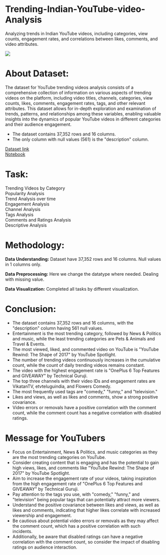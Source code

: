# Trending-Indian-YouTube-video-Analysis
Analyzing trends in Indian YouTube videos, including categories, view counts, engagement rates, and correlations between likes, comments, and video attributes.

![](https://www.advance-metrics.com/wp-content/uploads/2015/03/youtube-analytics-banner.png)

# About Dataset:
The dataset for YouTube trending videos analysis consists of a comprehensive collection of information on various aspects of trending videos on the platform, including video titles, channels, categories, view counts, likes, comments, engagement rates, tags, and other relevant attributes. This dataset allows for in-depth exploration and examination of trends, patterns, and relationships among these variables, enabling valuable insights into the dynamics of popular YouTube videos in different categories and their audience engagement.<br>
- The dataset contains 37,352 rows and 16 columns.
- The only column with null values (561) is the "description" column.

[Dataset link]()<br>
[Notebook]()

# Task:
Trending Videos by Category<br>
Popularity Analysis<br>
Trend Analysis over time<br>
Engagement Analysis<br>
Channel Analysis<br>
Tags Analysis<br>
Comments and Ratings Analysis<br>
Descriptive Analysis<br>

# Methodology:
**Data Understanding:** Dataset have 37,352 rows and 16 columns. Null values in 1 columns only.

**Data Preprocessing:** Here we change the datatype where needed. Dealing with missing value.

**Data Visualization:** Completed all tasks by different visualization.

# Conclusion:
- The dataset contains 37,352 rows and 16 columns, with the "description" column having 561 null values.<br>
- Entertainment is the most trending category, followed by News & Politics and music, while the least trending categories are Pets & Animals and Travel & Events.<br>
- The most viewed, liked, and commented video on YouTube is "YouTube Rewind: The Shape of 2017" by YouTube Spotlight.<br>
- The number of trending videos continuously increases in the cumulative count, while the count of daily trending videos remains constant.<br>
- The video with the highest engagement rate is "OnePlus 6 Top Features and GIVEAWAY" by Technical Guruji.<br>
- The top three channels with their video IDs and engagement rates are VikatanTV, etvteluguindia, and Flowers Comedy.<br>
- The most frequently used tags are "comedy," "funny," and "television."<br>
- Likes and views, as well as likes and comments, show a strong positive covariance.<br>
- Video errors or removals have a positive correlation with the comment count, while the comment count has a negative correlation with disabled ratings.<br>

# Message for YouTubers
- Focus on Entertainment, News & Politics, and music categories as they are the most trending categories on YouTube.<br>
- Consider creating content that is engaging and has the potential to gain high views, likes, and comments like "YouTube Rewind: The Shape of 2017" by YouTube Spotlight.<br>
- Aim to increase the engagement rate of your videos, taking inspiration from the high engagement rate of "OnePlus 6 Top Features and GIVEAWAY" by Technical Guruji.<br>
- Pay attention to the tags you use, with "comedy," "funny," and "television" being popular tags that can potentially attract more viewers.<br>
- Understand the positive covariance between likes and views, as well as likes and comments, indicating that higher likes correlate with increased viewership and engagement.<br>
- Be cautious about potential video errors or removals as they may affect the comment count, which has a positive correlation with such incidents.<br>
- Additionally, be aware that disabled ratings can have a negative correlation with the comment count, so consider the impact of disabling ratings on audience interaction.<br>
